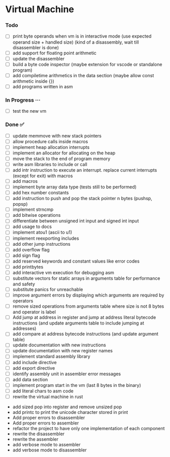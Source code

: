 # Virtual Machine

### Todo

- [ ] print byte operands when vm is in interactive mode (use expected operand size + handled size) (kind of a disassembly, wait till disassembler is done)  
- [ ] add support for floating point arithmetic  
- [ ] update the disassembler  
- [ ] build a byte code inspector (maybe extension for vscode or standalone program)  
- [ ] add compiletime arithmetics in the data section (maybe allow const arithmetic inside {})  
- [ ] add programs written in asm  

### In Progress ···

- [ ] test the new vm  

### Done ✅

- [ ] update memmove with new stack pointers  
- [ ] allow procedure calls inside macros  
- [ ] implement heap allocation interrupts  
- [ ] implement an allocator for allocating on the heap  
- [ ] move the stack to the end of program memory  
- [ ] write asm libraries to include or call  
- [ ] add intr instruction to execute an interrupt. replace current interrupts (except for exit) with macros  
- [ ] add macros  
- [ ] implement byte array data type (tests still to be performed)  
- [ ] add hex number constants  
- [ ] add instruction to push and pop the stack pointer n bytes (pushsp, popsp)  
- [ ] implement strncmp  
- [ ] add bitwise operations  
- [ ] differentiate between unsigned int input and signed int input  
- [ ] add usage to docs  
- [ ] implement atou1 (ascii to u1)  
- [ ] implement reexporting includes  
- [ ] add other jump instructions  
- [ ] add overflow flag  
- [ ] add sign flag  
- [ ] add reserved keywords and constant values like error codes  
- [ ] add printbytes  
- [ ] add interactive vm execution for debugging asm  
- [ ] substitute vectors for static arrays in arguments table for performance and safety  
- [ ] substitute panics for unreachable  
- [ ] improve argument errors by displaying which arguments are required by operators  
- [ ] remove sized operations from arguments table where size is not 8 bytes and operator is label  
- [ ] Add jump at address in register and jump at address literal bytecode instructions (and update arguments table to include jumping at addresses)  
- [ ] add compare at address bytecode instructions (and update argument table)  
- [ ] update documentation with new instructions  
- [ ] update documentation with new register names  
- [ ] implement standard assembly library  
- [ ] add include directive  
- [ ] add export directive  
- [ ] identify assembly unit in assembler error messages  
- [ ] add data section  
- [ ] implement program start in the vm (last 8 bytes in the binary)  
- [ ] add literal chars to asm code  
- [ ] rewrite the virtual machine in rust  
- add sized pop into register and remove unsized pop  
- add printc to print the unicode character stored in print  
- Add proper errors to disassembler  
- Add proper errors to assembler  
- refactor the project to have only one implementation of each component  
- rewrite the disassembler  
- rewrite the assembler  
- add verbose mode to assembler  
- add verbose mode to disassembler  

